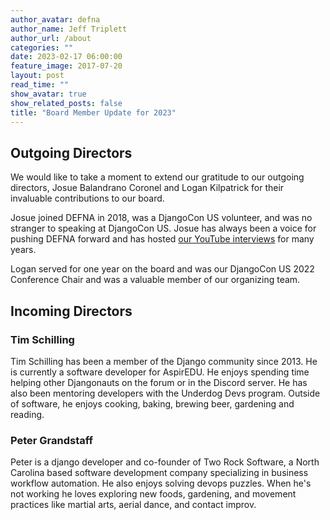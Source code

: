 ```yaml
---
author_avatar: defna
author_name: Jeff Triplett
author_url: /about
categories: ""
date: 2023-02-17 06:00:00
feature_image: 2017-07-20
layout: post
read_time: ""
show_avatar: true
show_related_posts: false
title: "Board Member Update for 2023"
---
```


## Outgoing Directors

We would like to take a moment to extend our gratitude to our outgoing directors, Josue Balandrano Coronel and Logan Kilpatrick for their invaluable contributions to our board.

Josue joined DEFNA in 2018, was a DjangoCon US volunteer, and was no stranger to speaking at DjangoCon US. Josue has always been a voice for pushing DEFNA forward and has hosted [our YouTube interviews](https://www.youtube.com/watch?v=KMO4RR5ISRE&list=PL2NFhrDSOxgUwF244g835zO3ciMkKILyJ) for many years.

Logan served for one year on the board and was our DjangoCon US 2022 Conference Chair and was a valuable member of our organizing team.

## Incoming Directors

### Tim Schilling

Tim Schilling has been a member of the Django community since 2013. He is currently a software developer for AspirEDU. He enjoys spending time helping other Djangonauts on the forum or in the Discord server. He has also been mentoring developers with the Underdog Devs program. Outside of software, he enjoys cooking, baking, brewing beer, gardening and reading.

### Peter Grandstaff

Peter is a django developer and co-founder of Two Rock Software, a North Carolina based software development company specializing in business workflow automation. He also enjoys solving devops puzzles. When he's not working he loves exploring new foods, gardening, and movement practices like martial arts, aerial dance, and contact improv.
